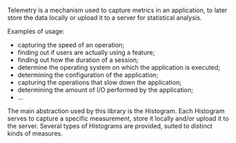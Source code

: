 Telemetry is a mechanism used to capture metrics in an application, to later store the data locally or upload it to a server for statistical analysis.

Examples of usage:
- capturing the speed of an operation;
- finding out if users are actually using a feature;
- finding out how the duration of a session;
- determine the operating system on which the application is executed;
- determining the configuration of the application;
- capturing the operations that slow down the application;
- determining the amount of I/O performed by the application;
- ...

The main abstraction used by this library is the Histogram. Each Histogram serves to capture a specific measurement, store it locally and/or upload it to the server. Several types of Histograms are provided, suited to distinct kinds of measures.
